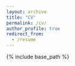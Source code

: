```yaml
---
layout: archive
title: "CV"
permalink: /cv/
author_profile: true
redirect_from:
  - /resume
---
```


{% include base_path %}

<object data="../files/CV_Alder.pdf" width="1000" height="1000" type='application/pdf'></object>